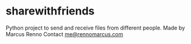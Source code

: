 # sharewithfriends
Python project to send and receive files from different people. 
Made by Marcus Renno
Contact me@rennomarcus.com
